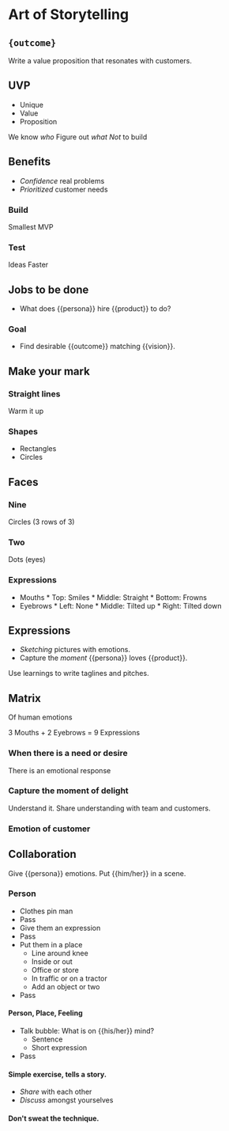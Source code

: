 # Art of Storytelling

## ```{outcome}```
Write a value proposition that resonates with customers.

## UVP
* Unique
* Value
* Proposition

We know *who*
Figure out *what*
*Not* to build

## Benefits
* *Confidence* real problems
* *Prioritized* customer needs

### Build
Smallest MVP

### Test
Ideas Faster

## Jobs to be done
* What does {{persona}} hire {{product}} to do?

### Goal
* Find desirable {{outcome}} matching {{vision}}.

## Make your mark
### Straight lines
Warm it up
### Shapes
* Rectangles
* Circles

## Faces
### Nine
Circles (3 rows of 3)
### Two
Dots (eyes)
### Expressions
* Mouths
      * Top: Smiles
      * Middle: Straight
      * Bottom: Frowns      
* Eyebrows
      * Left: None
      * Middle: Tilted up
      * Right: Tilted down

## Expressions
* *Sketching* pictures with emotions.
* Capture the *moment* {{persona}} loves {{product}}.

Use learnings to write taglines and pitches.

## Matrix
Of human emotions

3 Mouths + 2 Eyebrows = 9 Expressions

### When there is a need or desire
There is an emotional response

### Capture the moment of delight
Understand it. Share understanding with team and customers.

### Emotion of customer

## Collaboration

Give {{persona}} emotions. Put {{him/her}} in a scene.

### Person
* Clothes pin man
* Pass
* Give them an expression
* Pass
* Put them in a place
     * Line around knee
	* Inside or out
	* Office or store
	* In traffic or on a tractor
	* Add an object or two
* Pass

#### Person, Place, Feeling

* Talk bubble: What is on {{his/her}} mind?
	* Sentence
	* Short expression
* Pass

#### Simple exercise, tells a story.
* *Share* with each other
* *Discuss* amongst yourselves

#### Don't sweat the technique.
